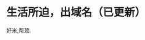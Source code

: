 # 生活所迫，出域名（已更新）


好米,帮顶.

<img src="static/image/smiley/yct/009.gif" smilieid="44" border="0" alt="" />

<img src="static/image/smiley/yct/022.gif" smilieid="42" border="0" alt="" />
